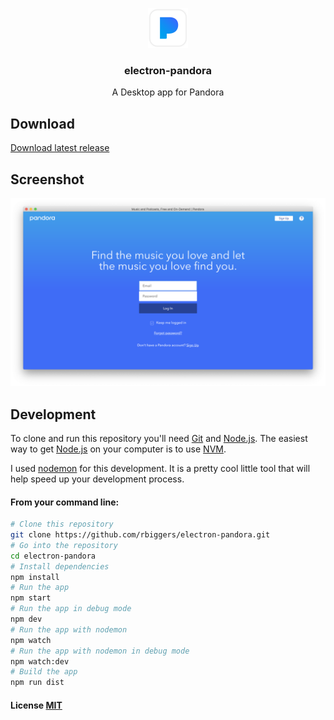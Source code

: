 <p align="center">
  <img src="assets/icon/icon.png" width="64">
  <h3 align="center">electron-pandora</h3>
  <p align="center">A Desktop app for Pandora<p>
</p>

## Download

[Download latest release](https://github.com/rbiggers/electron-pandora/releases) 
 
## Screenshot

<img src="assets/screenshot/screenshot.png" width="640">

## Development

To clone and run this repository you'll need [Git](https://git-scm.com) and [Node.js](https://nodejs.org/en/download/). The easiest way to get [Node.js](https://nodejs.org/en/download/) on your computer is to use [NVM](https://github.com/creationix/nvm).

I used [nodemon](https://nodemon.io/) for this development. It is a pretty cool little tool that will help speed up your development process.

#### From your command line:

```bash
# Clone this repository
git clone https://github.com/rbiggers/electron-pandora.git
# Go into the repository
cd electron-pandora
# Install dependencies
npm install
# Run the app
npm start
# Run the app in debug mode
npm dev
# Run the app with nodemon
npm watch
# Run the app with nodemon in debug mode
npm watch:dev
# Build the app
npm run dist
```

#### License [MIT](LICENSE.md)
 